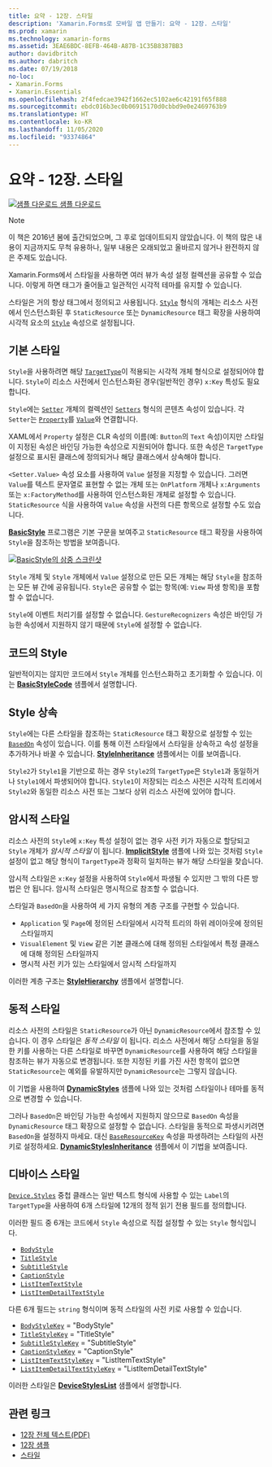 ```yaml
---
title: 요약 - 12장. 스타일
description: 'Xamarin.Forms로 모바일 앱 만들기: 요약 - 12장. 스타일'
ms.prod: xamarin
ms.technology: xamarin-forms
ms.assetid: 3EAE6BDC-8EFB-464B-A87B-1C35B8387BB3
author: davidbritch
ms.author: dabritch
ms.date: 07/19/2018
no-loc:
- Xamarin.Forms
- Xamarin.Essentials
ms.openlocfilehash: 2f4fedcae3942f1662ec5102ae6c42191f65f888
ms.sourcegitcommit: ebdc016b3ec0b06915170d0cbbd9e0e2469763b9
ms.translationtype: HT
ms.contentlocale: ko-KR
ms.lasthandoff: 11/05/2020
ms.locfileid: "93374864"
---
```

# <a name="summary-of-chapter-12-styles"></a>요약 - 12장. 스타일

[![샘플 다운로드](~/media/shared/download.png) 샘플 다운로드](https://github.com/xamarin/xamarin-forms-book-samples/tree/master/Chapter12)

> [!NOTE]
> 이 책은 2016년 봄에 출간되었으며, 그 후로 업데이트되지 않았습니다. 이 책의 많은 내용이 지금까지도 무척 유용하나, 일부 내용은 오래되었고 올바르지 않거나 완전하지 않은 주제도 있습니다.

Xamarin.Forms에서 스타일을 사용하면 여러 뷰가 속성 설정 컬렉션을 공유할 수 있습니다. 이렇게 하면 태그가 줄어들고 일관적인 시각적 테마를 유지할 수 있습니다.

스타일은 거의 항상 태그에서 정의되고 사용됩니다. [`Style`](xref:Xamarin.Forms.Style) 형식의 개체는 리소스 사전에서 인스턴스화된 후 `StaticResource` 또는 `DynamicResource` 태그 확장을 사용하여 시각적 요소의 [`Style`](xref:Xamarin.Forms.NavigableElement.Style) 속성으로 설정됩니다.

## <a name="the-basic-style"></a>기본 스타일

`Style`을 사용하려면 해당 [`TargetType`](xref:Xamarin.Forms.Style.TargetType)이 적용되는 시각적 개체 형식으로 설정되어야 합니다. `Style`이 리소스 사전에서 인스턴스화된 경우(일반적인 경우) `x:Key` 특성도 필요합니다.

`Style`에는 [`Setter`](xref:Xamarin.Forms.Setter) 개체의 컬렉션인 [`Setters`](xref:Xamarin.Forms.Style.Setters) 형식의 콘텐츠 속성이 있습니다. 각 `Setter`는 [`Property`](xref:Xamarin.Forms.Setter.Property)를 [`Value`](xref:Xamarin.Forms.Setter.Value)와 연결합니다.

XAML에서 `Property` 설정은 CLR 속성의 이름(예: `Button`의 `Text` 속성)이지만 스타일이 지정된 속성은 바인딩 가능한 속성으로 지원되어야 합니다. 또한 속성은 `TargetType` 설정으로 표시된 클래스에 정의되거나 해당 클래스에서 상속해야 합니다.

`<Setter.Value>` 속성 요소를 사용하여 `Value` 설정을 지정할 수 있습니다. 그러면 `Value`를 텍스트 문자열로 표현할 수 없는 개체 또는 `OnPlatform` 개체나 `x:Arguments` 또는 `x:FactoryMethod`를 사용하여 인스턴스화된 개체로 설정할 수 있습니다. `StaticResource` 식을 사용하여 `Value` 속성을 사전의 다른 항목으로 설정할 수도 있습니다.

[**BasicStyle**](https://github.com/xamarin/xamarin-forms-book-samples/tree/master/Chapter12/BasicStyle) 프로그램은 기본 구문을 보여주고 `StaticResource` 태그 확장을 사용하여 `Style`을 참조하는 방법을 보여줍니다.

[![BasicStyle의 삼중 스크린샷](images/ch12fg01-small.png "기본 스타일")](images/ch12fg01-large.png#lightbox "기본 스타일")

`Style` 개체 및 `Style` 개체에서 `Value` 설정으로 만든 모든 개체는 해당 `Style`을 참조하는 모든 뷰 간에 공유됩니다. `Style`은 공유할 수 없는 항목(예: `View` 파생 항목)을 포함할 수 없습니다.

`Style`에 이벤트 처리기를 설정할 수 없습니다. `GestureRecognizers` 속성은 바인딩 가능한 속성에서 지원하지 않기 때문에 `Style`에 설정할 수 없습니다.

## <a name="styles-in-code"></a>코드의 Style

일반적이지는 않지만 코드에서 `Style` 개체를 인스턴스화하고 초기화할 수 있습니다. 이는 [**BasicStyleCode**](https://github.com/xamarin/xamarin-forms-book-samples/tree/master/Chapter12/BasicStyleCode) 샘플에서 설명합니다.

## <a name="style-inheritance"></a>Style 상속

`Style`에는 다른 스타일을 참조하는 `StaticResource` 태그 확장으로 설정할 수 있는 [`BasedOn`](xref:Xamarin.Forms.Style.BasedOn) 속성이 있습니다. 이를 통해 이전 스타일에서 스타일을 상속하고 속성 설정을 추가하거나 바꿀 수 있습니다. [**StyleInheritance**](https://github.com/xamarin/xamarin-forms-book-samples/tree/master/Chapter12/StyleInheritance) 샘플에서는 이를 보여줍니다.

`Style2`가 `Style1`을 기반으로 하는 경우 `Style2`의 `TargetType`은 `Style1`과 동일하거나 `Style1`에서 파생되어야 합니다. `Style1`이 저장되는 리소스 사전은 시각적 트리에서 `Style2`와 동일한 리소스 사전 또는 그보다 상위 리소스 사전에 있어야 합니다.

## <a name="implicit-styles"></a>암시적 스타일

리소스 사전의 `Style`에 `x:Key` 특성 설정이 없는 경우 사전 키가 자동으로 할당되고 `Style` 개체가 *암시적 스타일* 이 됩니다. [**ImplicitStyle**](https://github.com/xamarin/xamarin-forms-book-samples/tree/master/Chapter12/ImplicitStyle) 샘플에 나와 있는 것처럼 `Style` 설정이 없고 해당 형식이 `TargetType`과 정확히 일치하는 뷰가 해당 스타일을 찾습니다.

암시적 스타일은 `x:Key` 설정을 사용하여 `Style`에서 파생될 수 있지만 그 밖의 다른 방법은 안 됩니다. 암시적 스타일은 명시적으로 참조할 수 없습니다.

스타일과 `BasedOn`을 사용하여 세 가지 유형의 계층 구조를 구현할 수 있습니다.

- `Application` 및 `Page`에 정의된 스타일에서 시각적 트리의 하위 레이아웃에 정의된 스타일까지
- `VisualElement` 및 `View` 같은 기본 클래스에 대해 정의된 스타일에서 특정 클래스에 대해 정의된 스타일까지
- 명시적 사전 키가 있는 스타일에서 암시적 스타일까지

이러한 계층 구조는 [**StyleHierarchy**](https://github.com/xamarin/xamarin-forms-book-samples/tree/master/Chapter12/StyleHierarchy) 샘플에서 설명합니다.

## <a name="dynamic-styles"></a>동적 스타일

리소스 사전의 스타일은 `StaticResource`가 아닌 `DynamicResource`에서 참조할 수 있습니다. 이 경우 스타일은 *동적 스타일* 이 됩니다. 리소스 사전에서 해당 스타일을 동일한 키를 사용하는 다른 스타일로 바꾸면 `DynamicResource`를 사용하여 해당 스타일을 참조하는 뷰가 자동으로 변경됩니다. 또한 지정된 키를 가진 사전 항목이 없으면 `StaticResource`는 예외를 유발하지만 `DynamicResource`는 그렇지 않습니다.

이 기법을 사용하여 [**DynamicStyles**](https://github.com/xamarin/xamarin-forms-book-samples/tree/master/Chapter12/DynamicStyles) 샘플에 나와 있는 것처럼 스타일이나 테마를 동적으로 변경할 수 있습니다.

그러나 `BasedOn`은 바인딩 가능한 속성에서 지원하지 않으므로 `BasedOn` 속성을 `DynamicResource` 태그 확장으로 설정할 수 없습니다. 스타일을 동적으로 파생시키려면 `BasedOn`을 설정하지 마세요. 대신 [`BaseResourceKey`](xref:Xamarin.Forms.Style.BaseResourceKey) 속성을 파생하려는 스타일의 사전 키로 설정하세요. [**DynamicStylesInheritance**](https://github.com/xamarin/xamarin-forms-book-samples/tree/master/Chapter12/DynaStylesInh) 샘플에서 이 기법을 보여줍니다.

## <a name="device-styles"></a>디바이스 스타일

[`Device.Styles`](xref:Xamarin.Forms.Device.Styles) 중첩 클래스는 일반 텍스트 형식에 사용할 수 있는 `Label`의 `TargetType`을 사용하여 6개 스타일에 12개의 정적 읽기 전용 필드를 정의합니다.

이러한 필드 중 6개는 코드에서 `Style` 속성으로 직접 설정할 수 있는 `Style` 형식입니다.

- [`BodyStyle`](xref:Xamarin.Forms.Device.Styles.BodyStyle)
- [`TitleStyle`](xref:Xamarin.Forms.Device.Styles.TitleStyle)
- [`SubtitleStyle`](xref:Xamarin.Forms.Device.Styles.SubtitleStyle)
- [`CaptionStyle`](xref:Xamarin.Forms.Device.Styles.CaptionStyle)
- [`ListItemTextStyle`](xref:Xamarin.Forms.Device.Styles.ListItemTextStyle)
- [`ListItemDetailTextStyle`](xref:Xamarin.Forms.Device.Styles.ListItemDetailTextStyle)

다른 6개 필드는 `string` 형식이며 동적 스타일의 사전 키로 사용할 수 있습니다.

- [`BodyStyleKey`](xref:Xamarin.Forms.Device.Styles.BodyStyleKey) = "BodyStyle"
- [`TitleStyleKey`](xref:Xamarin.Forms.Device.Styles.TitleStyleKey) = "TitleStyle"
- [`SubtitleStyleKey`](xref:Xamarin.Forms.Device.Styles.SubtitleStyleKey) = "SubtitleStyle"
- [`CaptionStyleKey`](xref:Xamarin.Forms.Device.Styles.CaptionStyleKey) = "CaptionStyle"
- [`ListItemTextStyleKey`](xref:Xamarin.Forms.Device.Styles.ListItemTextStyleKey) = "ListItemTextStyle"
- [`ListItemDetailTextStyleKey`](xref:Xamarin.Forms.Device.Styles.ListItemDetailTextStyleKey) = "ListItemDetailTextStyle"

이러한 스타일은 [**DeviceStylesList**](https://github.com/xamarin/xamarin-forms-book-samples/tree/master/Chapter12/DeviceStylesList) 샘플에서 설명합니다.

## <a name="related-links"></a>관련 링크

- [12장 전체 텍스트(PDF)](https://download.xamarin.com/developer/xamarin-forms-book/XamarinFormsBook-Ch12-Apr2016.pdf)
- [12장 샘플](https://github.com/xamarin/xamarin-forms-book-samples/tree/master/Chapter12)
- [스타일](~/xamarin-forms/user-interface/styles/index.md)
